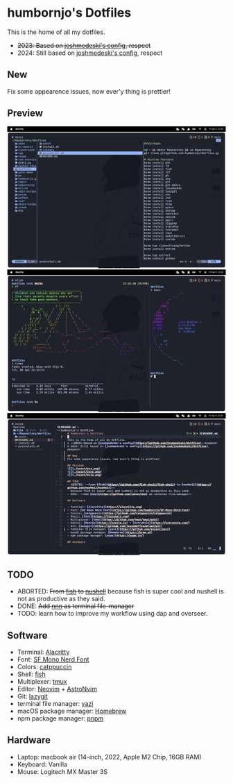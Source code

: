 # humbornjo's Dotfiles

This is the home of all my dotfiles. 
* ~~2023: Based on [joshmedeski's config](https://github.com/joshmedeski/dotfiles), respect~~
* 2024: Still based on [joshmedeski's config](https://github.com/joshmedeski/dotfiles), respect

## New
Fix some appearence issues, now ever'y thing is prettier!

## Preview
![](./asset/exa.png)
![](./asset/lore.png)
![](./asset/nvim.png)

## TODO
- ABORTED: ~~From [fish](https://github.com/fish-shell/fish-shell) to [nushell](https://github.com/nushell/nushell)~~
  because fish is super cool and nushell is not as productive as they said.
- DONE: ~~Add [nnn](https://github.com/jarun/nnn) as terminal file-manager~~
- TODO: learn how to improve my workflow using dap and overseer.

## Software

- Terminal: [Alacritty](https://alacritty.org)
- Font: [SF Mono Nerd Font](https://github.com/humbornjo/SF-Mono-Nerd-Font)
- Colors: [catppuccin](https://github.com/catppuccin/catppuccin)
- Shell: [fish](https://fishshell.com)
- Multiplexer: [tmux](https://github.com/tmux/tmux/wiki)
- Editor: [Neovim](https://neovim.io) + [AstroNvim](https://astronvim.com/)
- Git: [lazygit](https://github.com/jesseduffield/lazygit)
- terminal file manager: [yazi](https://github.com/sxyazi/yazi)
- macOS package manager: [Homebrew](https://brew.sh)
- npm package manager: [pnpm](https://pnpm.io/)

## Hardware

- Laptop: macbook air (14-inch, 2022, Apple M2 Chip, 16GB RAM)
- Keyboard: Vanilla
- Mouse: Logitech MX Master 3S
